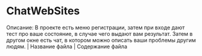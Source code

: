# ChatWebSites

Описание: В проекте есть меню регистрации, затем при входе дают тест про ваше состояние, в случае чего выдают вам результат. Затем в другом окне есть чат, в котором можно описать ваши проблемы другим людям.
| Название файла | Содержание файла
